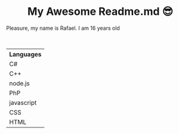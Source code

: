 <h1 align="center"> My Awesome Readme.md 😎 </h1>
<p>Pleasure, my name is Rafael. I am 16 years old</p>
<br/>
<table>
<tr>
<th>Languages</th>
</tr>
<tr>
<td>C#</td>
</tr>
<tr>
<td>C++</td>
</tr>
<tr>
<td>node.js</td>
</tr>
<tr>
<td>PhP</td>
</tr>
<tr>
<td>javascript</td>
</tr>
<tr>
<td>CSS</td>
</tr>
<tr>
<td>HTML</td>
</tr>
</table>

